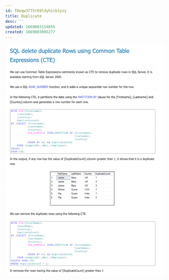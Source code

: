 ```yaml
---
id: f8eqw3775r69ldyhzib1ysy
title: Duplicate
desc: ''
updated: 1669803154055
created: 1669803005277
---
```




![Remove Duplicates](assets/images/sql/2022-11-30-15-40-10.png)